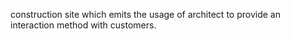 construction site which emits the usage of architect to provide an interaction method with customers.
